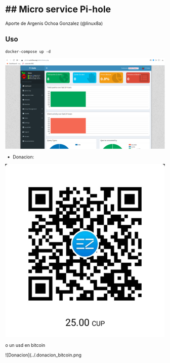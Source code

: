 # ## Micro service Pi-hole

Aporte de Argenis Ochoa Gonzalez (@linux8a) 


## Uso

```
docker-compose up -d
```

![Pi-Hole](image_2021-05-29_081937.png)


* Donacion:

![Donacion](../.donacion_enzona.png)

o un usd en bitcoin

![Donacion](../.donacion_bitcoin.png